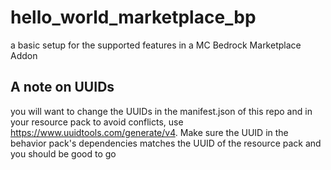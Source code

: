 # hello_world_marketplace_bp
a basic setup for the supported features in a MC Bedrock Marketplace Addon 

## A note on UUIDs
you will want to change the UUIDs in the manifest.json of this repo and in your resource pack to avoid conflicts, use
https://www.uuidtools.com/generate/v4. Make sure the UUID in the behavior pack's dependencies matches the UUID of the resource pack and you should be good to go
